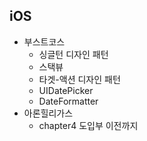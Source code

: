 ## iOS

- 부스트코스
  - 싱글턴 디자인 패턴
  - 스택뷰
  - 타겟-액션 디자인 패턴
  - UIDatePicker
  - DateFormatter
- 아론힐리가스
  - chapter4 도입부 이전까지